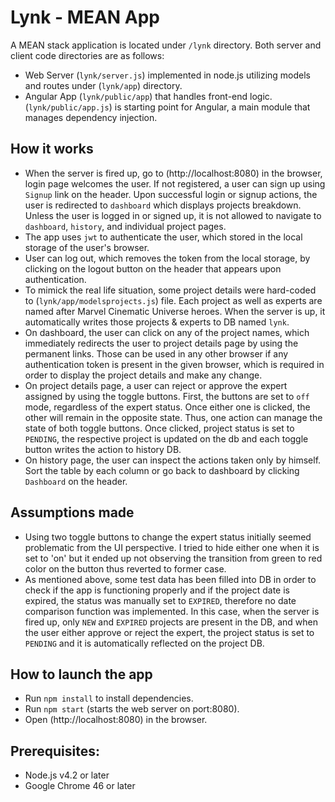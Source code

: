 # Lynk - MEAN App

A MEAN stack application is located under `/lynk` directory. Both server and client code directories are as follows: 

- Web Server (`lynk/server.js`) implemented in node.js utilizing models and routes under (`lynk/app`)  directory.
- Angular App (`lynk/public/app`) that handles front-end logic. (`lynk/public/app.js`) is starting point for Angular, a main module that manages dependency injection. 

## How it works 

- When the server is fired up, go to (http://localhost:8080) in the browser, login page welcomes the user. If not registered, a user can sign up using `Signup` link on the header. Upon successful login or signup actions, the user is redirected to `dashboard` which displays projects breakdown. Unless the user is logged in or signed up, it is not allowed to navigate to `dashboard`, `history`, and individual project pages. 
- The app uses `jwt` to authenticate the user, which stored in the local storage of the user's browser. 
- User can log out, which removes the token from the local storage, by clicking on the logout button on the header that appears upon authentication. 
- To mimick the real life situation, some project details were hard-coded to (`lynk/app/modelsprojects.js`) file. Each project as well as experts are named after Marvel Cinematic Universe heroes. When the server is up, it automatically writes those projects & experts to DB named `lynk`.
- On dashboard, the user can click on any of the project names, which immediately redirects the user to project details page by using the permanent links. Those can be used in any other browser if any authentication token is present in the given browser, which is required in order to display the project details and make any change.  
- On project details page, a user can reject or approve the expert assigned by using the toggle buttons. First, the buttons are set to `off` mode, regardless of the expert status. Once either one is clicked, the other will remain in the opposite state. Thus, one action can manage the state of both toggle buttons. Once clicked, project status is set to `PENDING`, the respective project is updated on the db and each toggle button writes the action to history DB.
- On history page, the user can inspect the actions taken only by himself. Sort the table by each column or go back to dashboard by clicking `Dashboard` on the header. 

## Assumptions made

- Using two toggle buttons to change the expert status initially seemed problematic from the UI perspective. I tried to hide either one when it is set to 'on' but it ended up not observing the transition from green to red color on the button thus reverted to former case. 
- As mentioned above, some test data has been filled into DB in order to check if the app is functioning properly and if the project date is expired, the status was manually set to `EXPIRED`, therefore no date comparison function was implemented. In this case, when the server is fired up, only `NEW` and `EXPIRED` projects are present in the DB, and when the user either approve or reject the expert, the project status is set to `PENDING` and it is automatically reflected on the project DB.

## How to launch the app

* Run `npm install` to install dependencies. 
* Run `npm start` (starts the web server on port:8080).
* Open (http://localhost:8080) in the browser. 

## Prerequisites:

* Node.js v4.2 or later
* Google Chrome 46 or later

